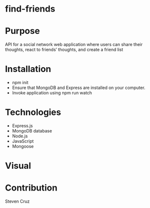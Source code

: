 # find-friends

# Purpose 
API for a social network web application where users can share their thoughts, react to friends’ thoughts, and create a friend list

# Installation
* npm init
* Ensure that MongoDB and Express are installed on your computer.
* Invoke application using npm run watch

# Technologies
*  Express.js
*  MongoDB database
*  Node.js
*  JavaScript
*  Mongoose

# Visual

# Contribution
Steven Cruz
